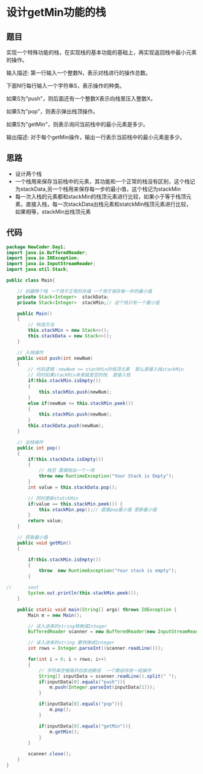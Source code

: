 # 设计getMin功能的栈

## 题目


实现一个特殊功能的栈，在实现栈的基本功能的基础上，再实现返回栈中最小元素的操作。

输入描述:
第一行输入一个整数N，表示对栈进行的操作总数。

下面N行每行输入一个字符串S，表示操作的种类。

如果S为"push"，则后面还有一个整数X表示向栈里压入整数X。

如果S为"pop"，则表示弹出栈顶操作。

如果S为"getMin"，则表示询问当前栈中的最小元素是多少。


输出描述:
对于每个getMin操作，输出一行表示当前栈中的最小元素是多少。

## 思路

* 设计两个栈
* 一个栈用来保存当前栈中的元素，其功能和一个正常的栈没有区别，这个栈记为stackData,另一个栈用来保存每一步的最小值，这个栈记为stackMin
* 每一次入栈的元素都和stackMin的栈顶元素进行比较，如果小于等于栈顶元素，直接入栈，每一次stackData出栈元素和statckMin栈顶元素进行比较，如果相等，stackMin出栈顶元素


## 代码

```java
package NewCoder.Day1;
import java.io.BufferedReader;
import java.io.IOException;
import java.io.InputStreamReader;
import java.util.Stack;

public class Main{

    // 创建两个栈 一个用于正常的存储 一个用于保存每一步的最小值
    private Stack<Integer>  stackData;
    private Stack<Integer>  stackMin;// 这个栈只有一个最小值

    public Main()
    {
        // 构造方法
        this.stackMin = new Stack<>();
        this.stackData = new Stack<>();
    }

    // 入栈操作
    public void push(int newNum)
    {
        // 代码逻辑：newNum <= stackMin的栈顶元素  那么直接入栈stackMin
        // 同时如果stackMin本来就是空的栈  直接入栈
        if(this.stackMin.isEmpty())
        {
            this.stackMin.push(newNum);
        }
        else if(newNum <= this.stackMin.peek())
        {
            this.stackMin.push(newNum);
        }
        this.stackData.push(newNum);
    }

    // 出栈操作
    public int pop()
    {
        if(this.stackData.isEmpty())
        {
            // 栈空 直接抛出一个一场
            throw new RuntimeException("Your Stack is Empty");
        }
        int value = this.stackData.pop();

        // 同时更新statckMin
        if(value == this.stackMin.peek()) {
            this.stackMin.pop();// 直接pop最小值 更新最小值
        }
        return value;
    }

    // 获取最小值
    public void getMin()
    {

        if(this.stackMin.isEmpty())
        {
            throw  new RuntimeException("Your stack is empty");
        }

//      sout
        System.out.println(this.stackMin.peek());
    }

    public static void main(String[] args) throws IOException {
        Main m = new Main();

        // 读入进来的string转换成Integer
        BufferedReader scanner = new BufferedReader(new InputStreamReader(System.in));

        // 读入进来的string 要转换成Integer
        int rows = Integer.parseInt((scanner.readLine()));

        for(int i = 0; i < rows; i++)
        {
            // 字符串空格隔开后放进数组  一个数组存放一组操作
            String[] inputData = scanner.readLine().split(" ");
            if(inputData[0].equals("push")){
                m.push(Integer.parseInt(inputData[1]));
            }

            if(inputData[0].equals("pop")){
                m.pop();
            }

            if(inputData[0].equals("getMin")){
                m.getMin();
            }
        }

        scanner.close();
    }
}


```
